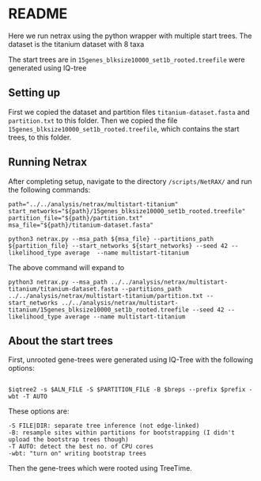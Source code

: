 # README

Here we run netrax using the python wrapper with multiple start trees. The dataset is the titanium dataset with 8 taxa

The start trees are in `15genes_blksize10000_set1b_rooted.treefile` were generated using IQ-tree 


## Setting up
First we copied the dataset and partition files `titanium-dataset.fasta` and
`partition.txt` to this folder. Then we copied the file
`15genes_blksize10000_set1b_rooted.treefile`, which contains the start trees, to
this folder.

## Running Netrax

After completing setup, navigate to the directory `/scripts/NetRAX/` and run the following commands:

```
path="../../analysis/netrax/multistart-titanium"
start_networks="${path}/15genes_blksize10000_set1b_rooted.treefile"
partition_file="${path}/partition.txt"
msa_file="${path}/titanium-dataset.fasta"

python3 netrax.py --msa_path ${msa_file} --partitions_path ${partition_file} --start_networks ${start_networks} --seed 42 --likelihood_type average  --name multistart-titanium

```

The above command will expand to

```
python3 netrax.py --msa_path ../../analysis/netrax/multistart-titanium/titanium-dataset.fasta --partitions_path ../../analysis/netrax/multistart-titanium/partition.txt --start_networks ../../analysis/netrax/multistart-titanium/15genes_blksize10000_set1b_rooted.treefile --seed 42 --likelihood_type average --name multistart-titanium

```

## About the start trees
First, unrooted gene-trees were generated using IQ-Tree with the following options:

```

$iqtree2 -s $ALN_FILE -S $PARTITION_FILE -B $breps --prefix $prefix -wbt -T AUTO

```

These options are:

```
-S FILE|DIR: separate tree inference (not edge-linked)
-B: resample sites within partitions for bootstrapping (I didn't upload the bootstrap trees though)
-T AUTO: detect the best no. of CPU cores
-wbt: "turn on" writing bootstrap trees

```

Then the gene-trees which were rooted using TreeTime.
